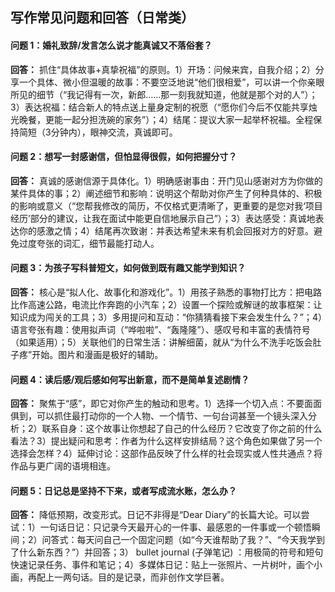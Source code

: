 ## 写作常见问题和回答（日常类）

#### 问题 1：婚礼致辞/发言怎么说才能真诚又不落俗套？

**回答：** 抓住“具体故事+真挚祝福”的原则。1）开场：问候来宾，自我介绍；2）分享一个具体、微小但温暖的故事：不要空泛地说“他们很相爱”，可以讲一个你亲眼所见的细节（“我记得有一次，新郎……那一刻我就知道，他就是那个对的人”）；3）表达祝福：结合新人的特点送上量身定制的祝愿（“愿你们今后不仅能共享烛光晚餐，更能一起分担洗碗的家务”）；4）结尾：提议大家一起举杯祝福。全程保持简短（3分钟内），眼神交流，真诚即可。

#### 问题 2：想写一封感谢信，但怕显得很假，如何把握分寸？

**回答：** 真诚的感谢信源于具体化。1）明确感谢事由：开门见山感谢对方为你做的某件具体的事；2）阐述细节和影响：说明这个帮助对你产生了何种具体的、积极的影响或意义（“您帮我修改的简历，不仅格式更清晰了，更重要的是您对我‘项目经历’部分的建议，让我在面试中能更自信地展示自己”）；3）表达感受：真诚地表达你的感激之情；4）结尾再次致谢：并表达希望未来有机会回报对方的好意。避免过度夸张的词汇，细节最能打动人。

#### 问题 3：为孩子写科普短文，如何做到既有趣又能学到知识？

**回答：** 核心是“拟人化、故事化和游戏化”。1）用孩子熟悉的事物打比方：把电路比作高速公路，电流比作奔跑的小汽车；2）设置一个探险或解谜的故事框架：让知识成为闯关的工具；3）多用提问和互动：“你猜猜看接下来会发生什么？”；4）语言夸张有趣：使用拟声词（“哗啦啦”、“轰隆隆”）、感叹号和丰富的表情符号（如果适用）；5）关联他们的日常生活：讲解细菌，就从“为什么不洗手吃饭会肚子疼”开始。图片和漫画是极好的辅助。

#### 问题 4：读后感/观后感如何写出新意，而不是简单复述剧情？

**回答：** 聚焦于“感”，即它对你产生的触动和思考。1）选择一个切入点：不要面面俱到，可以抓住最打动你的一个人物、一个情节、一句台词甚至一个镜头深入分析；2）联系自身：这个故事让你想起了自己的什么经历？它改变了你之前的什么看法？3）提出疑问和思考：作者为什么这样安排结局？这个角色如果做了另一个选择会怎样？4）延伸讨论：这部作品反映了什么样的社会现实或人性共通点？将作品与更广阔的语境相连。

#### 问题 5：日记总是坚持不下来，或者写成流水账，怎么办？

**回答：** 降低预期，改变形式。日记不非得是“Dear Diary”的长篇大论。可以尝试：1）一句话日记：只记录今天最开心的一件事、最感恩的一件事或一个顿悟瞬间；2）问答式：每天问自己一个固定问题（如“今天谁帮助了我？”、“今天我学到了什么新东西？”）并回答；3） bullet journal (子弹笔记) ：用极简的符号和短句快速记录任务、事件和笔记；4）多媒体日记：贴上一张照片、一片树叶，画个小画，再配上一两句话。目的是记录，而非创作文学巨著。
